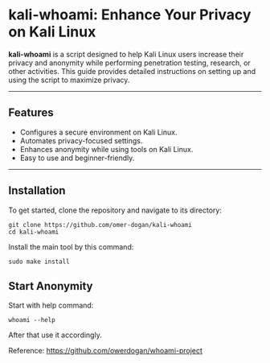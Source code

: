 # kali-whoami: Enhance Your Privacy on Kali Linux

**kali-whoami** is a script designed to help Kali Linux users increase their privacy and anonymity while performing penetration testing, research, or other activities. This guide provides detailed instructions on setting up and using the script to maximize privacy.

---

## Features

- Configures a secure environment on Kali Linux.
- Automates privacy-focused settings.
- Enhances anonymity while using tools on Kali Linux.
- Easy to use and beginner-friendly.

---

## Installation

To get started, clone the repository and navigate to its directory:

    git clone https://github.com/omer-dogan/kali-whoami
    cd kali-whoami
Install the main tool by this command:

    sudo make install
## Start Anonymity
Start with help command:

    whoami --help
After that use it accordingly.

Reference: https://github.com/owerdogan/whoami-project
